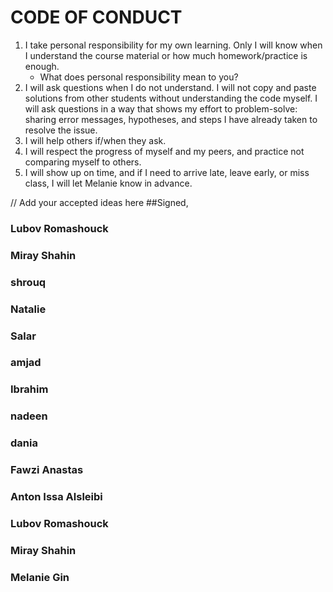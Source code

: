 # CODE OF CONDUCT

1. I take personal responsibility for my own learning. Only I will know when I understand the course material or how much homework/practice is enough. 
	- What does personal responsibility mean to you? 
2. I will ask questions when I do not understand. I will not copy and paste solutions from other students without understanding the code myself. I will ask questions in a way that shows my effort to problem-solve: sharing error messages, hypotheses, and steps I have already taken to resolve the issue. 
3. I will help others if/when they ask.
4. I will respect the progress of myself and my peers, and practice not comparing myself to others.
5. I will show up on time, and if I need to arrive late, leave early, or miss class, I will let Melanie know in advance.

// Add your accepted ideas here 
##Signed,
### Lubov Romashouck
### Miray Shahin
### shrouq
### Natalie 
### Salar
### amjad
### Ibrahim
### nadeen
### dania
### Fawzi Anastas
### Anton Issa Alsleibi 
### Lubov Romashouck
### Miray Shahin
### Melanie Gin
